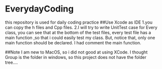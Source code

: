 # EverydayCoding
this repository is used for daily coding practice
##Use Xcode as IDE
1.you can copy the h files and Cpp files.
2.I will try to write UnitTest case for Every class, you can see that at the bottom of the test files, every test file has a main function ,so that i could easily test my class. But, notice that, only one main function should be declared. I had comment the main function.

##Note
I am new to MacOS, so i did not good at using XCode. I thought Group is the folder in windows, so this project does not have the folder tree....
